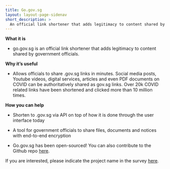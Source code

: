 ```yaml
---
title: Go.gov.sg
layout: layout-page-sidenav
short_description: >
  An official link shortener that adds legitimacy to content shared by government officials.
---
```


**What it is**

- go.gov.sg is an official link shortener that adds legitimacy to content shared by government officials.

**Why it’s useful**

- Allows officials to share .gov.sg links in minutes. Social media posts, Youtube videos, digital services, articles and even PDF documents on COVID can be authoritatively shared as gov.sg links. Over 20k COVID related links have been shortened and clicked more than 10 million times.

**How you can help**

- Shorten to .gov.sg via API on top of how it is done through the user interface today

- A tool for government officials to share files, documents and notices with end-to-end encryption

- Go.gov.sg has been open-sourced! You can also contribute to the Github repo [here](https://github.com/opengovsg/GoGovSG).

If you are interested, please indicate the project name in the survey [here](https://go.gov.sg/govtech-volunteers).
